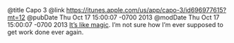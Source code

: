 @title Capo 3
@link https://itunes.apple.com/us/app/capo-3/id696977615?mt=12
@pubDate Thu Oct 17 15:00:07 -0700 2013
@modDate Thu Oct 17 15:00:07 -0700 2013
[It’s like magic](https://itunes.apple.com/us/app/capo-3/id696977615?mt=12). I’m not sure how I’m ever supposed to get work done ever again.
